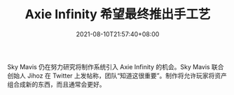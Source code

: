 ﻿---
title: "Axie Infinity 希望最终推出手工艺"
date: 2021-08-10T21:57:40+08:00
lastmod: 2021-08-10T16:45:40+08:00
draft: false
authors: ["Noble"]
description: "Sky Mavis 仍在努力研究将制作系统引入 Axie Infinity 的机会。Sky Mavis 联合创始人 Jihoz 在 Twitter 上发帖称，团队“知道这很重要”。制作将允许玩家将资产组合成新的东西，而且通常会更好。"
featuredImage: "axie-infinity-looking-to-finally-introduce-crafting.png"
tags: ["Digital Collectibles","数字收藏品","Play to Earn"]
categories: ["news"]
news: ["数字收藏品"]
weight: 
lightgallery: true
pinned: false
recommend: false
recommend1: false
---

Sky Mavis 仍在努力研究将制作系统引入 Axie Infinity 的机会。Sky Mavis 联合创始人 Jihoz 在 Twitter 上发帖称，团队“知道这很重要”。制作将允许玩家将资产组合成新的东西，而且通常会更好。

<!--more-->

